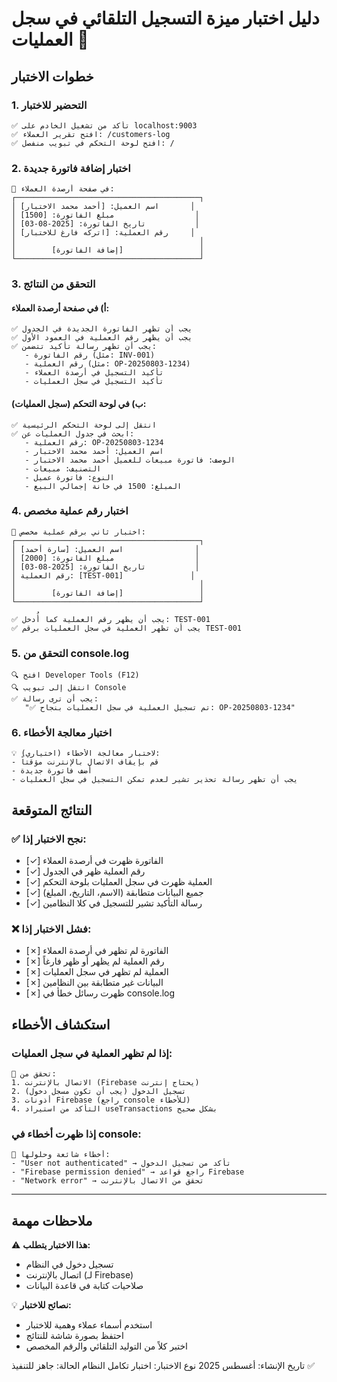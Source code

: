 # دليل اختبار ميزة التسجيل التلقائي في سجل العمليات 🧪

## خطوات الاختبار

### 1. التحضير للاختبار
```
✅ تأكد من تشغيل الخادم على localhost:9003
✅ افتح تقرير العملاء: /customers-log
✅ افتح لوحة التحكم في تبويب منفصل: /
```

### 2. اختبار إضافة فاتورة جديدة
```
📝 في صفحة أرصدة العملاء:
┌─────────────────────────────────────────┐
│ اسم العميل: [أحمد محمد الاختبار]       │
│ مبلغ الفاتورة: [1500]                  │
│ تاريخ الفاتورة: [2025-08-03]           │
│ رقم العملية: [اتركه فارغ للاختبار]     │
│                                         │
│        [إضافة الفاتورة]                 │
└─────────────────────────────────────────┘
```

### 3. التحقق من النتائج

#### أ) في صفحة أرصدة العملاء:
```
✅ يجب أن تظهر الفاتورة الجديدة في الجدول
✅ يجب أن يظهر رقم العملية في العمود الأول
✅ يجب أن تظهر رسالة تأكيد تتضمن:
   - رقم الفاتورة (مثل: INV-001)
   - رقم العملية (مثل: OP-20250803-1234)
   - تأكيد التسجيل في أرصدة العملاء
   - تأكيد التسجيل في سجل العمليات
```

#### ب) في لوحة التحكم (سجل العمليات):
```
✅ انتقل إلى لوحة التحكم الرئيسية
✅ ابحث في جدول العمليات عن:
   - رقم العملية: OP-20250803-1234
   - اسم العميل: أحمد محمد الاختبار
   - الوصف: فاتورة مبيعات للعميل أحمد محمد الاختبار
   - التصنيف: مبيعات
   - النوع: فاتورة عميل
   - المبلغ: 1500 في خانة إجمالي البيع
```

### 4. اختبار رقم عملية مخصص
```
📝 اختبار ثاني برقم عملية مخصص:
┌─────────────────────────────────────────┐
│ اسم العميل: [سارة أحمد]                │
│ مبلغ الفاتورة: [2000]                  │
│ تاريخ الفاتورة: [2025-08-03]           │
│ رقم العملية: [TEST-001]               │
│                                         │
│        [إضافة الفاتورة]                 │
└─────────────────────────────────────────┘

✅ يجب أن يظهر رقم العملية كما أُدخل: TEST-001
✅ يجب أن تظهر العملية في سجل العمليات برقم TEST-001
```

### 5. التحقق من console.log
```
🔍 افتح Developer Tools (F12)
🔍 انتقل إلى تبويب Console
✅ يجب أن ترى رسالة: 
   "✅ تم تسجيل العملية في سجل العمليات بنجاح: OP-20250803-1234"
```

### 6. اختبار معالجة الأخطاء
```
💡 لاختبار معالجة الأخطاء (اختياري):
- قم بإيقاف الاتصال بالإنترنت مؤقتاً
- أضف فاتورة جديدة
- يجب أن تظهر رسالة تحذير تشير لعدم تمكن التسجيل في سجل العمليات
```

## النتائج المتوقعة

### ✅ نجح الاختبار إذا:
- [✓] الفاتورة ظهرت في أرصدة العملاء
- [✓] رقم العملية ظهر في الجدول
- [✓] العملية ظهرت في سجل العمليات بلوحة التحكم
- [✓] جميع البيانات متطابقة (الاسم، التاريخ، المبلغ)
- [✓] رسالة التأكيد تشير للتسجيل في كلا النظامين

### ❌ فشل الاختبار إذا:
- [✗] الفاتورة لم تظهر في أرصدة العملاء
- [✗] رقم العملية لم يظهر أو ظهر فارغاً
- [✗] العملية لم تظهر في سجل العمليات
- [✗] البيانات غير متطابقة بين النظامين
- [✗] ظهرت رسائل خطأ في console.log

## استكشاف الأخطاء

### إذا لم تظهر العملية في سجل العمليات:
```
🔧 تحقق من:
1. الاتصال بالإنترنت (Firebase يحتاج إنترنت)
2. تسجيل الدخول (يجب أن تكون مسجل دخول)
3. أذونات Firebase (راجع console للأخطاء)
4. التأكد من استيراد useTransactions بشكل صحيح
```

### إذا ظهرت أخطاء في console:
```
🔧 أخطاء شائعة وحلولها:
- "User not authenticated" → تأكد من تسجيل الدخول
- "Firebase permission denied" → راجع قواعد Firebase
- "Network error" → تحقق من الاتصال بالإنترنت
```

---

## ملاحظات مهمة

⚠️ **هذا الاختبار يتطلب:**
- تسجيل دخول في النظام
- اتصال بالإنترنت (لـ Firebase)
- صلاحيات كتابة في قاعدة البيانات

💡 **نصائح للاختبار:**
- استخدم أسماء عملاء وهمية للاختبار
- احتفظ بصورة شاشة للنتائج
- اختبر كلاً من التوليد التلقائي والرقم المخصص

تاريخ الإنشاء: أغسطس 2025
نوع الاختبار: اختبار تكامل النظام
الحالة: جاهز للتنفيذ ✅
